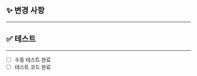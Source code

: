 ## ✨ 변경 사항
--- 
<!-- 핵심적으로 변경된 사항들을 간략하게 서술해주세요. -> 예시: S3 업로드 기능 추가 -->


## ✅ 테스트
---

- [ ] 수동 테스트 완료
- [ ] 테스트 코드 완료